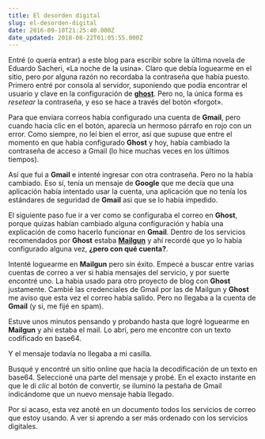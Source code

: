 ```yaml
---
title: El desorden digital
slug: el-desorden-digital
date: 2016-09-10T21:25:40.000Z
date_updated: 2018-08-22T01:05:55.000Z
---
```


Entré (o quería entrar) a este blog para escribir sobre la última novela de Eduardo Sacheri, «La noche de la usina». Claro que debía loguearme en el sitio, pero por alguna razón no recordaba la contraseña que había puesto. Primero entré por consola al servidor, suponiendo que podía encontrar el usuario y clave en la configuración de [**ghost**](https://www.ghost.org). Pero no, la única forma es *resetear* la contraseña, y eso se hace a través del botón «forgot».

Para que enviara correos había configurado una cuenta de **Gmail**, pero cuando hacía clic en el botón, aparecía un hermoso párrafo en rojo con un error. Como siempre, no leí bien el error, así que supuse que entre el momento en que había configurado **Ghost** y hoy, había cambiado la contraseña de acceso a Gmail (lo hice muchas veces en los últimos tiempos).

Así que fui a **Gmail** e intenté ingresar con otra contraseña. Pero no la había cambiado. Eso sí, tenía un mensaje de **Google** que me decía que una aplicación había intentado usar la cuenta, una aplicación que no tenía los estándares de seguridad de **Gmail** asi que se lo había impedido.

El siguiente paso fue ir a ver como se configuraba el correo en **Ghost**, porque quizas habían cambiado alguna configuración y había una explicación de como hacerlo funcionar en **Gmail**. Dentro de los servicios recomendados por **Ghost** estaba [**Mailgun**](https://mailgun.com) y ahí recordé que yo lo había configurado alguna vez, **¿pero con qué cuenta?**.

Intenté loguearme en **Mailgun** pero sin éxito. Empecé a buscar entre varias cuentas de correo a ver si habia mensajes del servicio, y por suerte encontré uno. La habia usado para otro proyecto de blog con **Ghost** justamente. Cambié las credenciales de Gmail por las de Mailgun y **Ghost** me aviso que esta vez el correo había salido. Pero no llegaba a la cuenta de **Gmail** (y si, me fijé en spam).

Estuve unos minutos pensando y probando hasta que logré loguearme en **Mailgun** y ahi estaba el mail. Lo abrí, pero me encontre con un texto codificado en base64.

Y el mensaje todavía no llegaba a mi casilla.

Busqué y encontré un sitio online que hacía la decodificación de un texto en base64. Seleccioné una parte del mensaje y probé. En el exacto instante en que le di *clic* al botón de convertir, se iluminó la pestaña de Gmail indicándome que un nuevo mensaje había llegado.

Por si acaso, esta vez anoté en un documento todos los servicios de correo que estoy usando. A ver si aprendo a ser más ordenado con los servicios digitales.
